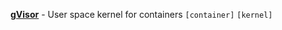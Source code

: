 [**gVisor**](https://github.com/google/gvisor) - User space kernel for containers `[container]` `[kernel]`